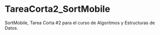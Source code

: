 # TareaCorta2_SortMobile
SortMobile, Tarea Corta #2 para el curso de Algoritmos y Estructuras de Datos.
